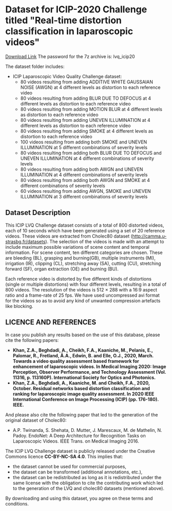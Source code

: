 # Dataset for ICIP-2020 Challenge titled "Real-time distortion classification in laparoscopic videos"
[Download Link](https://drive.google.com/drive/folders/1Hq6omtZAOqAdUl9H3tJvoRp7gzpDoAl8?usp=sharing)
The password for the 7z archive is: lvq_icip20

The dataset folder includes: 
- ICIP Laparoscopic Video Quality Challenge dataset:
  - 80 videos resulting from adding ADDITIVE WHITE GAUSSAIAN NOISE (AWGN) at 4 different levels as distortion to each reference video
  - 80 videos resulting from adding BLUR DUE TO DEFOCUS at 4 different levels as distortion to each reference video
  - 80 videos resulting from adding MOTION BLUR at 4 different levels as distortion to each reference video
  - 80 videos resulting from adding UNEVEN ILLUMINATION at 4 different levels as distortion to each reference video
  - 80 videos resulting from adding SMOKE at 4 different levels as distortion to each reference video
  - 100 videos resulting from adding both SMOKE and UNEVEN ILLUMINATION at 5 different combinations of severity levels 
  - 80 videos resulting from adding both BLUR DUE TO DEFOCUS and UNEVEN ILLUMINATION at 4 different combinations of severity levels 
  - 80 videos resulting from adding both AWGN and UNEVEN ILLUMINATION at 4 different combinations of severity levels 
  - 80 videos resulting from adding both AWGN and SMOKE at 4 different combinations of severity levels 
  - 60 videos resulting from adding AWGN, SMOKE and UNEVEN ILLUMINATION at 3 different combinations of severity levels 
  
 ## Dataset Description
 
This ICIP LVQ Challenge dataset consists of a total of 800 distorted videos, each of 10 seconds which have been generated using a set of 20 reference videos. These videos are extracted from Cholec80 dataset (http://camma.u-strasbg.fr/datasets). The selection of the videos is made with an attempt to include maximum possible variations of scene content and temporal information. For scene content, ten different categories are chosen. These are bleeding (BL), grasping and burning(GB), multiple instruments (MI), irrigation (IR), clipping (CL), stretching away (SA), cutting (CU), stretching forward (SF), organ extraction (OE) and burning (BU).

Each reference video is distorted by five different kinds of distortions (single or multiple distortions) with four different levels, resulting in a total of 800 videos. The resolution of the videos is 512 × 288 with a 16:9 aspect ratio and a frame-rate of 25 fps. We have used uncompressed avi format for the videos so as to avoid any kind of unwanted compression artefacts like blocking.

## LICENCE AND REFERENCES

In case you publish any results based on the use of this database, please cite the following papers:

- **Khan, Z.A., Beghdadi, A., Cheikh, F.A., Kaaniche, M., Pelanis, E., Palomar, R., Fretland, Å.A., Edwin, B. and Elle, O.J., 2020, March. Towards a video quality assessment based framework for enhancement of laparoscopic videos. In Medical Imaging 2020: Image Perception, Observer Performance, and Technology Assessment (Vol. 11316, p. 113160P). International Society for Optics and Photonics.** 
- **Khan, Z.A., Beghdadi, A., Kaaniche, M. and Cheikh, F.A., 2020, October. Residual networks based distortion classification and ranking for laparoscopic image quality assessment. In 2020 IEEE International Conference on Image Processing (ICIP) (pp. 176-180). IEEE.**

And please also cite the following paper that led to the generation of the original dataset of Cholec80:

- A.P. Twinanda, S. Shehata, D. Mutter, J. Marescaux, M. de Mathelin, N. Padoy. EndoNet: A Deep Architecture for Recognition Tasks on Laparoscopic Videos. IEEE Trans. on Medical Imaging 2016.

The ICIP LVQ Challenge dataset is publicly released under the Creative Commons licence **CC-BY-NC-SA 4.0**. This implies that:
- the dataset cannot be used for commercial purposes,
- the dataset can be transformed (additional annotations, etc.),
- the dataset can be redistributed as long as it is redistributed under the same license with the obligation to cite the contributing work which led to the generation of the LVQ and cholec80 datasets (mentioned above).

By downloading and using this dataset, you agree on these terms and conditions.

